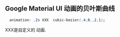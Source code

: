 ## Google Material UI 动画的贝叶斯曲线

```css
  animation: .2s XXX  cubic-bezier(.4,0,.2,1);
```

XXX是自定义的 动画.



